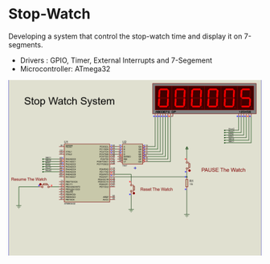 # Stop-Watch
Developing a system that control the stop-watch time and display it on 7-segments.
- Drivers        : GPIO, Timer, External Interrupts and 7-Segement 
- Microcontroller: ATmega32

![Stop-Watch Simulation](./Capture.PNG)



